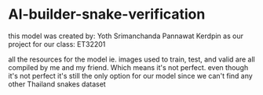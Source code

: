 # AI-builder-snake-verification

this model was created by:
  Yoth Srimanchanda
  Pannawat Kerdpin
as our project for our class: ET32201

all the resources for the model ie. images used to train, test, and valid are all compiled by me and my friend. Which means it's not perfect.
even though it's not perfect it's still the only option for our model since we can't find any other Thailand snakes dataset
